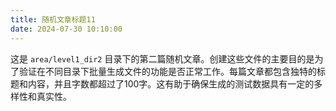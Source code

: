 ```yaml
---
title: 随机文章标题11
date: 2024-07-30 10:10:00
---
```


这是 `area/level1_dir2` 目录下的第二篇随机文章。创建这些文件的主要目的是为了验证在不同目录下批量生成文件的功能是否正常工作。每篇文章都包含独特的标题和内容，并且字数都超过了100字。这有助于确保生成的测试数据具有一定的多样性和真实性。
